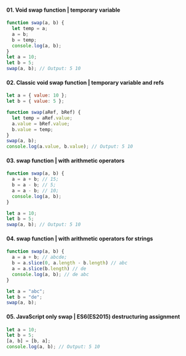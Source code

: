 #### 01. Void swap function | temporary variable
```js
function swap(a, b) {
  let temp = a;
  a = b;
  b = temp;
  console.log(a, b);
}
let a = 10;
let b = 5;
swap(a, b); // Output: 5 10
```

#### 02. Classic void swap function | temporary variable and refs

```js
let a = { value: 10 };
let b = { value: 5 };

function swap(aRef, bRef) {
  let temp = aRef.value;
  a.value = bRef.value;
  b.value = temp;
}
swap(a, b);
console.log(a.value, b.value); // Output: 5 10
```

#### 03. swap function | with arithmetic operators
```js
function swap(a, b) {
  a = a + b; // 15;
  b = a - b; // 5;
  a = a - b; // 10;
  console.log(a, b);
}

let a = 10;
let b = 5;
swap(a, b); // Output: 5 10
```

#### 04. swap function | with arithmetic operators for strings
```js
function swap(a, b) {
  a = a + b; // abcde;
  b = a.slice(0, a.length - b.length) // abc
  a = a.slice(b.length) // de
  console.log(a, b); // de abc
}

let a = "abc";
let b = "de";
swap(a, b);
```

#### 05. JavaScript only swap | ES6(ES2015) destructuring assignment

```js
let a = 10;
let b = 5;
[a, b] = [b, a];
console.log(a, b); // Output: 5 10
```
